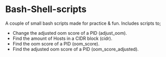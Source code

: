 # Bash-Shell-scripts

A couple of small bash scripts made for practice & fun. Includes scripts to;

- Change the adjusted oom score of a PID (adjust_oom).
- Find the amount of Hosts in a CIDR block (cidr).
- Find the oom score of a PID (oom_score).
- Find the adjusted oom score of a PID (oom_score_adjusted).

